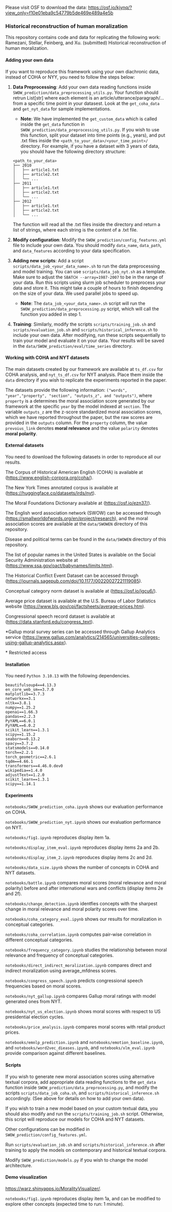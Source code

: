 Please visit OSF to download the data: https://osf.io/kjynq/?view_only=f10e01eba9c54779b5de469e489a4e5b



### Historical reconstruction of human moralization

This repository contains code and data for replicating the following work: Ramezani, Stellar, Feinberg, and Xu. (submitted) Historical reconstruction of human moralization.



#### Adding your own data
If you want to reproduce this framework using your own diachronic data, instead of COHA or NYY, you need to follow the steps below:
1. **Data Preprocessing**: Add your own data reading functions inside ```SWOW_prediction/data_preprocessing_utils.py```. Your function should retrun List[str] where each element is an article/utterance/paragraph/... from a specific time point in your datasest. Look at the ```get_coha_data``` and ```get_nyt_data``` for sample implementations.

    - **Note**: We have implemented the ```get_custom_data``` which is called inside the ```get_data``` function in ```SWOW_prediction/data_preprocessing_utils.py```. If you wish to use this function, split your dataset into time points (e.g., years), and put .txt files inside the ```<path_to_your_data>/<your_time_point>/``` directory. For example, if you have a dataset with 3 years of data, you should have the following directory structure: 
    ``` 
    <path_to_your_data>
    ├── 2010
    │   ├── article1.txt
    │   ├── article2.txt
    │   └── ...
    ├── 2011
    │   ├── article1.txt
    │   ├── article2.txt
    │   └── ...
    ├── 2012
    │   ├── article1.txt
    │   ├── article2.txt
    │   └── ...
    ```
    The function will read all the .txt files inside the directory and return a list of strings, where each string is the content of a .txt file. 
    

2. **Modify configuration**: Modify the ```SWOW_prediction/config_features.yml``` file to include your own data. You should modify ```data_name```, ```data_path```, and ```data_features``` according to your data specification. 

3. **Adding new scripts**: Add a script ```scripts/data_job_<your_data_name>.sh``` to run the data preprocessing and model training. You can use ```scripts/data_job_nyt.sh``` as a template. Make sure to adjust the ```SBATCH --array=1987-2007``` to be in the range of your data. Run this scripts using slurm job scheduler to preprocess your data and store it. This might take a couple of hours to finish depending on the size of your data. We used parallel jobs to speed up.

   - **Note**: The ```data_job_<your_data_name>.sh``` script will run the ```SWOW_prediction/data_preprocessing.py``` script, which will call the function you added in step 1. 


4. **Training**: Similarly, modify the scripts ```scripts/training_job.sh``` and ```scripts/evaluation_job.sh``` and ```scripts/historical_inference.sh``` to include your own data. After modifying, run these scripts sequentially to train your model and evaluate it on your data. Your results will be saved in the ```data/SWOW_prediction/eval/time_series``` directory.




#### Working with COHA and NYT datasets

The main datasets created by our framework are available at 
```ts_df.csv``` for COHA analysis, and ```nyt_ts_df.csv``` for NYT analysis. Place them inside the ```data``` directory if you wish to replicate the experiments reported in the paper.

The datasets provide the following information:
```("words", "year","property", "section", "outputs_z", and "outputs")```, where ```property``` is a determines the moral association score generated by our framework at the specific ```year``` by the model indexed at ```section```. The variable ```outputs_z``` are the z-score standardized moral association scores, which we have reported throughout the paper, but the raw scores are provided in the ```outputs``` column. For the ```property``` column, the value ```prevoius_link``` denotes **moral relevance** and the value ```polarity``` denotes **moral polarity**.



#### External datasets
You need to download the following datasets in order to reproduce all our results. 

The Corpus of Historical American English (COHA) is available at (https://www.english-corpora.org/coha/). 

The New York Times annotated corpus is available at (https://huggingface.co/datasets/irds/nyt). 

The Moral Foundations Dictionary available at (https://osf.io/ezn37/). 

The English word association network (SWOW) can be accessed through (https://smallworldofwords.org/en/project/research), and the moral association scores are available at the ```data/SWOWEN``` directory of this repository.

Disease and political terms can be found in the ```data/SWOWEN``` directory of this repository. 


The list of popular names in the United States is available on the Social Security Administration website at (https://www.ssa.gov/oact/babynames/limits.html). 

The Historical Conflict Event Dataset can be accessed through (https://journals.sagepub.com/doi/10.1177/00220027221119085).

Conceptual category norm dataset is available at (https://osf.io/jgcu6/). 

Average price dataset is available at the U.S. Bureau of Labor Statistics website (https://www.bls.gov/cpi/factsheets/average-prices.htm).

Congressional speech record dataset is available at (https://data.stanford.edu/congress_text). 

*Gallup moral survey series can be accessed through Gallup Analytics service (https://www.gallup.com/analytics/214565/universities-colleges-using-gallup-analytics.aspx). 

\* Restricted access


#### Installation

You need ```Python 3.10.13``` with the following dependencies.
```
beautifulsoup4==4.13.3
en_core_web_sm==3.7.0
matplotlib==3.7.3
networkx==3.1
nltk==3.8.1
numpy==1.25.2
openai==1.66.3
pandas==2.2.3
PyYAML==6.0.1
PyYAML==6.0.2
scikit_learn==1.3.1
scipy==1.15.2
seaborn==0.13.2
spacy==3.7.2
statsmodels==0.14.0
torch==2.2.1
torch_geometric==2.6.1
tqdm==4.66.1
transformers==4.46.0.dev0
wikipedia==1.4.0
adjustText==1.2.0
scikit_learn==1.3.1
scipy==1.14.1
```

#### Experiments

```notebooks/SWOW_prediction_coha.ipynb``` shows our evaluation performance on COHA.

```notebooks/SWOW_prediction_nyt.ipynb``` shows our evaluation performance on NYT.

```notebooks/fig1.ipynb``` reproduces display item 1a.

```notebooks/display_item_eval.ipynb``` reproduces display items 2a and 2b.


```notebooks/display_item_2.ipynb``` reproduces display items 2c and 2d.


```notebooks/data_size.ipynb``` shows the number of concepts in COHA and NYT datasets.


```notebooks/battle.ipynb``` compares moral scores (moral relevance and moral polarity) before and after international wars and conflicts (display items 2e and 2f).


```notebooks/change_detection.ipynb``` identfies concepts with the sharpest change in moral relevance and moral polarity scores over time.


```notebooks/coha_category_eval.ipynb``` shows our results for moralization in conceptual categories.


```notebooks/coha_correlation.ipynb``` computes pair-wise correlation in different conceptual categories.

```notebooks/frequency_category.ipynb``` studies the relationship between moral relevance and frequency of conceptual categories.

```notebooks/direct_indirect_moralization.ipynb``` compares direct and indirect moralization using average_mfdness scores.

```notebooks/congress_speech.ipynb``` predicts congressional speech frequencies based on moral scores.

```notebooks/nyt_gallup.ipynb``` compares Gallup moral ratings with model generated ones from NYT.

```notebooks/nyt_us_election.ipynb``` shows moral scores with respect to US presidential election cycles.

```notebooks/price_analysis.ipynb``` compares moral scores with retail product prices.


```notebooks/emnlp_prediction.ipynb``` and ```notebooks/emotion_baseline.ipynb```, and ```notebooks/word2vec_dieases.ipynb```, and
```notebooks/xlm_eval.ipynb``` provide comparison against different baselines.


#### Scripts

If you wish to generate new moral association scores using alternative textual corpora, add appropriate data reading functions to the ```get_data``` function inside ```SWOW_prediction/data_preprocessing.py```, and modify the scripts ```scripts/data_job_coha.sh```, and ```scripts/historical_inference.sh``` accordingly. (See above for details on how to add your own data). 

If you wish to train a new model based on your custom textual data, you should also modify and run the ```scripts/training_job.sh``` script. Otherwise, this script will reproduce our models for COHA and NYT datasets.

Other configurations can be modified in ```SWOW_prediction/config_features.yml```.

Run ```scripts/evaluation_job.sh``` and ```scripts/historical_inference.sh``` after training to apply the models on contemporary and historical textual corpora. 

Modify ```SWOW_prediction/models.py``` if you wish to change the model architecture.



#### Demo visualization
https://warz.shinyapps.io/MoralityVisualizer/.

```notebooks/fig1.ipynb``` reproduces display item 1a, and can be modified to explore other concepts (expected time to run: 1 minute).


